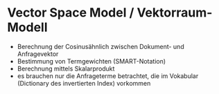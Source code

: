 # Vector Space Model / Vektorraum-Modell

* Berechnung der Cosinusähnlich zwischen Dokument- und Anfragevektor
* Bestimmung von Termgewichten (SMART-Notation)
* Berechnung mittels Skalarprodukt
* es brauchen nur die Anfrageterme betrachtet, die im Vokabular (Dictionary des invertierten Index) vorkommen
